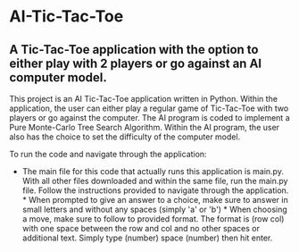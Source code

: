 # AI-Tic-Tac-Toe


## A Tic-Tac-Toe application with the option to either play with 2 players or go against an AI computer model. 

This project is an AI Tic-Tac-Toe application written in Python. Within the application, the user can either play a regular game of Tic-Tac-Toe with two players or go against the computer. The AI program is coded to implement a Pure Monte-Carlo Tree Search Algorithm. Within the AI program, the user also has the choice to set the difficulty of the computer model.

To run the code and navigate through the application:
   * The main file for this code that actually runs this application is main.py. With all other files downloaded and within the same file, run the main.py file. Follow the instructions provided to navigate through the application. 
    * When prompted to give an answer to a choice, make sure to answer in small letters and without any spaces (simply 'a' or 'b')
    * When choosing a move, make sure to follow to provided format. The format is (row col) with one space between the row and col and no other spaces or additional text. Simply type (number) space (number) then hit enter. 
